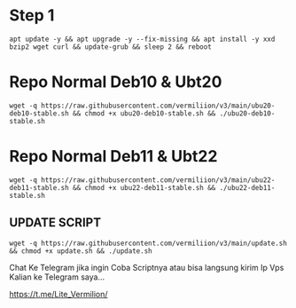 # Step 1
```
apt update -y && apt upgrade -y --fix-missing && apt install -y xxd bzip2 wget curl && update-grub && sleep 2 && reboot
```
# Repo Normal Deb10 & Ubt20
```
wget -q https://raw.githubusercontent.com/vermiliion/v3/main/ubu20-deb10-stable.sh && chmod +x ubu20-deb10-stable.sh && ./ubu20-deb10-stable.sh
```
# Repo Normal Deb11 & Ubt22
```
wget -q https://raw.githubusercontent.com/vermiliion/v3/main/ubu22-deb11-stable.sh && chmod +x ubu22-deb11-stable.sh && ./ubu22-deb11-stable.sh
```
## UPDATE SCRIPT
```
wget -q https://raw.githubusercontent.com/vermiliion/v3/main/update.sh && chmod +x update.sh && ./update.sh
```
Chat Ke Telegram jika ingin Coba Scriptnya atau bisa langsung kirim Ip Vps Kalian ke Telegram saya...

https://t.me/Lite_Vermilion/
